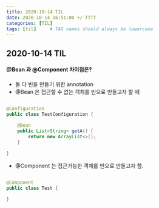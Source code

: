 ```yaml
---
title: 2020-10-14 TIL
date: 2020-10-14 16:51:00 +/-TTTT
categories: [TIL]
tags: [til]     # TAG names should always be lowercase
---
```

 
## 2020-10-14 TIL 


#### @Bean 과 @Component 차이점은?
- 둘 다 빈을 만들기 위한 annotation
- @Bean 은 접근할 수 없는 객체를 빈으로 만들고자 할 때
```java

@Configuration
public class TestConfiguration {
    
    @Bean
    public List<String> getA() {
        return new ArrayList<>();
    }   

}
```

- @Component 는 접근가능한 객체를 빈으로 만들고자 함.

```java

@Component
public class Test {

}

```
